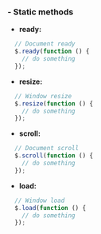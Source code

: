 ### - Static methods

- **ready:**
```javascript
  // Document ready
  $.ready(function () {
    // do something
  });
```

- **resize:**
```javascript
  // Window resize
  $.resize(function () {
    // do something
  });
```

- **scroll:**
```javascript
  // Document scroll
  $.scroll(function () {
    // do something
  });
```

- **load:**
```javascript
  // Window load
  $.load(function () {
    // do something
  });
```
